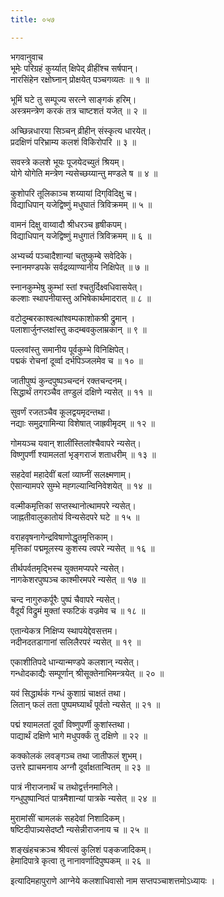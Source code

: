 ```yaml
---
title: ०५७

---
```

भगवानुवाच  
भूमेः परिग्रहं कुर्य्यात् क्षिपेद् व्रीहींश्च सर्षपान्।  
नारसिंहेन रक्षोघ्नान् प्रोक्षयेत् पञ्चगव्यतः ॥ १ ॥  
  
भूमिं घटे तु सम्पूज्य सरत्ने साङ्गकं हरिम्।  
अस्त्रमन्त्रेण करकं तत्र चाष्टशतं यजेत् ॥ २ ॥  
  
अच्छिन्नधारया सिञ्चन् व्रीहीन् संस्कृत्य धारयेत्।  
प्रदक्षिणं परिभ्राम्य कलशं विकिरोपरि ॥ ३ ॥  
  
सवस्त्रे कलशे भूयः पूजयेदच्युतं श्रियम्।  
योगे योगेति मन्त्रेण न्यसेच्छय्यान्तु मण्डले ष ॥ ४ ॥  
  
कुशोपरि तूलिकाञ्च शय्यायां दिग्‌विदिक्षु च।  
विद्याधिपान् यजेद्विष्णुं मधुघातं त्रिविक्रमम् ॥ ५ ॥  
  
वामनं दिक्षु वाय्वादौ श्रीधरञ्च हृषीकपम्।  
विद्याधिपान् यजेद्विष्णुं मधुगातं त्रिविक्रमम् ॥ ६ ॥  
  
अभ्यर्च्य पञ्चादैशान्यां चतुष्कुम्बे सवेदिके।  
स्नानमण्डपके सर्वद्रव्याण्यानीय निक्षिपेत् ॥ ७ ॥  
  
स्नानकुम्भेषु कुम्भां स्तां श्चतुर्दिक्ष्वधिवासयेत्।  
कल्शाः स्थापनीयास्तु अभिषेकार्थमादरात् ॥ ८ ॥  
  
वटोदुम्बरकाश्वत्थांश्वम्पकाशोकश्री द्रुमान् ।  
पलाशार्जुनप्लक्षांस्तु कदम्बवकुलाम्रकान् ॥ ९ ॥  
  
पल्लवांस्तु समानीय पूर्वकुम्भे विनिक्षिपेत्।  
पद्मकं रोचनां दूर्व्वा दर्भपिञ्जलमेव च ॥ १० ॥  
  
जातीपुष्पं कुन्दपुष्पञ्चन्दनं रक्तचन्दनम्।  
सिद्धार्थं तगरञ्चैव तण्डुलं दक्षिणे न्यसेत् ॥ ११ ॥  
  
सुवर्णं रजतञ्चैव कूलद्वयमृदन्तथा।  
नद्याः समुद्रगामिन्या विशेषात् जाह्रवीमृदम् ॥ १२ ॥  
  
गोमयञ्च यवान् शालींस्तिलांश्चैवापरे न्यसेत्।  
विष्णुपर्णी श्यामलतां भृङ्गराजं शताधरीम् ॥ १३ ॥  
  
सहदेवां महादेवीं बलां व्याघ्नीं सलक्ष्मणाम्।  
ऐसान्यामपरे सुम्भे मह्गल्यान्विनिवेशयेत् ॥ १४ ॥  
  
वल्मीकमृत्तिकां सप्तस्थानोत्थामपरे न्यसेत्।  
जाह्नतीवालुकातोयं विन्यसेदपरे घटे ॥ १५ ॥  
  
वराहवृषनागेन्द्रविषाणोद्धृतमृत्तिकाम्।  
मृत्तिकां पद्ममूलस्य कुशस्य त्वपरे न्यसेत् ॥ १६ ॥  
  
तीर्थपर्वतमृद्भिस्च युक्तमप्यपरे न्यसेत्।  
नागकेशरपुष्पञ्च काश्मीरमपरे न्यसेत् ॥ १७ ॥  
  
चन्द नागुरुकर्पूरैः पुष्पं चैवापरे न्यसेत्।  
वैदूर्यं विद्रुमं मुक्तां स्फटिकं वज्रमेव च ॥ १८ ॥  
  
एतान्येकत्र निक्षिप्य स्थापयेद्देवसत्तम।  
नदीनदतडागानां सलिलैरपरं न्यसेत् ॥ १९ ॥  
  
एकाशीतिपदे धान्यान्मण्डपे कलशान् न्यसेत्।  
गन्धोदकाद्यैः सम्पूर्णान् श्रीसूक्तेनाभिमन्त्रयेत् ॥ २० ॥  
  
यवं सिद्धार्थकं गन्धं कुशाग्रं चाक्षतं तथा।  
लितान् फलं तता पुष्पमघ्यार्थं पूर्वतो न्यसेत् ॥ २१ ॥  
  
पद्मं श्यामलतां दूर्वां विष्णुपर्णी कुशांस्तथा।  
पाद्यार्थं दक्षिणे भागे मधुपर्क्कं तु दक्षिणे ॥ २२ ॥  
  
कक्कोलकं लवङ्गञ्च तथा जातीफलं शुभम्।  
उत्तरे ह्याचमनाय अग्नौ दूर्वाक्षतान्वितम् ॥ २३ ॥  
  
पात्रं नीराजनार्थं च तथोद्वर्त्तनमानिले।  
गन्धुपुष्पान्वितं पात्रमैशान्यां पात्रके न्यसेत् ॥ २४ ॥  
  
मुरामांसीं चामलकं सहदेवां निशादिकम्।  
षष्टिदीपान्न्यसेदष्टौ न्यसेन्नीराजनाय च ॥ २५ ॥  
  
शङ्‌खंहचक्रञ्च श्रीवत्सं कुलिशं पङ्कजादिकम्।  
हेमादिपात्रे कृत्वा तु नानावर्णादिपुष्पकम् ॥ २६ ॥  
  
इत्यादिमहापुराणे आग्नेये कलशाधिवासो नाम सप्तपञ्चाशत्तमोऽध्यायः ।